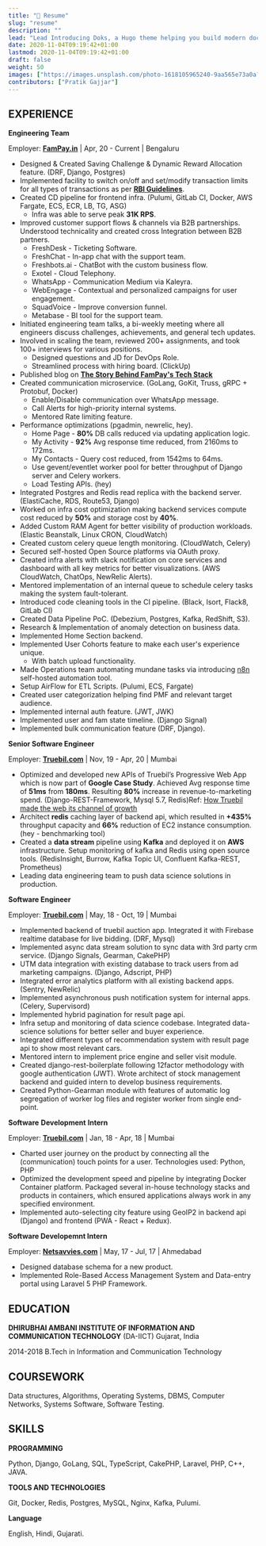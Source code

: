 ```yaml
---
title: "📝 Resume"
slug: "resume"
description: ""
lead: "Lead Introducing Doks, a Hugo theme helping you build modern documentation websites that are secure, fast, and SEO-ready — by default."
date: 2020-11-04T09:19:42+01:00
lastmod: 2020-11-04T09:19:42+01:00
draft: false
weight: 50
images: ["https://images.unsplash.com/photo-1618105965240-9aa565e73a0a?crop=entropy&cs=tinysrgb&fit=max&fm=jpg&ixid=MnwxMTc3M3wwfDF8YWxsfDd8fHx8fHwyfHwxNjE4MTYyNjIy&ixlib=rb-1.2.1&q=80&w=2000"]
contributors: ["Pratik Gajjar"]
---
```




## EXPERIENCE

**Engineering Team**

Employer: **[FamPay.in](https://fampay.in)** | Apr, 20 - Current | Bengaluru

* Designed & Created Saving Challenge & Dynamic Reward Allocation feature. (DRF, Django, Postgres)
* Implemented facility to switch on/off and set/modify transaction limits for all types of transactions as per **[RBI Guidelines](https://www.rbi.org.in/Scripts/NotificationUser.aspx?Id=11788&Mode=0)**.
* Created CD pipeline for frontend infra. (Pulumi, GitLab CI, Docker, AWS Fargate, ECS, ECR, LB, TG, ASG)
    * Infra was able to serve peak **31K RPS**.
* Improved customer support flows & channels via B2B partnerships. Understood technicality and created cross Integration between B2B partners.
    * FreshDesk - Ticketing Software.
    * FreshChat - In-app chat with the support team.
    * Freshbots.ai - ChatBot with the custom business flow.
    * Exotel - Cloud Telephony.
    * WhatsApp - Communication Medium via Kaleyra.
    * WebEngage - Contextual and personalized campaigns for user engagement.
    * SquadVoice - Improve conversion funnel.
    * Metabase - BI tool for the support team.
* Initiated engineering team talks, a bi-weekly meeting where all engineers discuss challenges, achievements, and general tech updates.
* Involved in scaling the team, reviewed 200+ assignments, and took 100+ interviews for various positions.
    * Designed questions and JD for DevOps Role.
    * Streamlined process with hiring board. (ClickUp)
* Published blog on **[The Story Behind FamPay's Tech Stack](https://fampay.in/blog/the-story-behind-fampays-tech-stack/)**
* Created communication microservice. (GoLang, GoKit, Truss, gRPC + Protobuf, Docker)
    * Enable/Disable communication over WhatsApp message.
    * Call Alerts for high-priority internal systems.
    * Mentored Rate limiting feature.
* Performance optimizations (pgadmin, newrelic, hey).
    * Home Page - **80%** DB calls reduced via updating application logic.
    * My Activity - **92%** Avg response time reduced, from 2160ms to 172ms.
    * My Contacts - Query cost reduced, from 1542ms to 64ms.
    * Use gevent/eventlet worker pool for better throughput of Django server and Celery workers.
    * Load Testing APIs. (hey)
* Integrated Postgres and Redis read replica with the backend server. (ElastiCache, RDS, Route53, Django)
* Worked on infra cost optimization making backend services compute cost reduced by **50%** and storage cost by **40%**.
* Added Custom RAM Agent for better visibility of production workloads. (Elastic Beanstalk, Linux CRON, CloudWatch)
* Created custom celery queue length monitoring. (CloudWatch, Celery)
* Secured self-hosted Open Source platforms via OAuth proxy.
* Created infra alerts with slack notification on core services and dashboard with all key metrics for better visualizations. (AWS CloudWatch, ChatOps, NewRelic Alerts).
* Mentored implementation of an internal queue to schedule celery tasks making the system fault-tolerant.
* Introduced code cleaning tools in the CI pipeline. (Black, Isort, Flack8, GitLab CI)
* Created Data Pipeline PoC. (Debezium, Postgres, Kafka, RedShift, S3).
* Research & Implementation of anomaly detection on business data.
* Implemented Home Section backend.
* Implemented User Cohorts feature to make each user's experience unique.
    * With batch upload functionality.
* Made Operations team automating mundane tasks via introducing [n8n](https://n8n.io/) self-hosted automation tool.
* Setup AirFlow for ETL Scripts. (Pulumi, ECS, Fargate)
* Created user categorization helping find PMF and relevant target audience.
* Implemented internal auth feature. (JWT, JWK)
* Implemented user and fam state timeline. (Django Signal)
* Implemented bulk communication feature (DRF, Django).


**Senior Software Engineer**

Employer: **[Truebil.com](https://truebil.com)** | Nov, 19 - Apr, 20 | Mumbai

* Optimized and developed new APIs of Truebil’s Progressive Web App which is now part of **Google Case Study**. Achieved Avg response time of **51ms** from **180ms**.  Resulting **80%** increase in revenue-to-marketing spend. (Django-REST-Framework, Mysql 5.7, Redis)Ref: [How Truebil made the web its channel of growth](https://web.dev/truebil-lite/)
* Architect **redis** caching layer of backend api, which resulted in **+435%** throughput capacity and **66%** reduction of EC2 instance consumption. (hey - benchmarking tool)
* Created a **data stream** pipeline using **Kafka** and deployed it on **AWS** infrastructure. Setup monitoring of kafka and Redis using open source tools. (RedisInsight, Burrow, Kafka Topic UI, Confluent Kafka-REST, Prometheus)
* Leading data engineering team to push data science solutions in production.

**Software Engineer**

Employer: **[Truebil.com](Truebil.com)** | May, 18 - Oct, 19 | Mumbai

* Implemented backend of truebil auction app. Integrated it with Firebase realtime database for live bidding. (DRF, Mysql)
* Implemented async data stream solution to sync data with 3rd party crm service. (Django Signals, Gearman, CakePHP)
* UTM data integration with existing database to track users from ad marketing campaigns. (Django, Adscript, PHP)
* Integrated error analytics platform with all existing backend apps. (Sentry, NewRelic)
* Implemented asynchronous push notification system for internal apps. (Celery, Supervisord)
* Implemented hybrid pagination for result page api.
* Infra setup and monitoring of data science codebase. Integrated data-science solutions for better seller and buyer experience.
* Integrated different types of recommendation system with result page api to show most relevant cars.
* Mentored intern to implement price engine and seller visit module.
* Created django-rest-boilerplate following 12factor methodology with google authentication (JWT).  Wrote architect of stock management backend and guided intern to develop business requirements.
* Created Python-Gearman module with features of automatic log segregation of worker log files and register worker from single end-point.

**Software**  **Development**  **Intern**

Employer: **[Truebil.com](Truebil.com)** | Jan, 18 - Apr, 18 | Mumbai

* Charted user journey on the product by connecting all the (communication) touch points for a user. Technologies used: Python, PHP
* Optimized the development speed and pipeline by integrating Docker Container platform. Packaged several in-house technology stacks and products in containers, which ensured applications always work in any specified environment.
* Implemented auto-selecting city feature using GeoIP2 in backend api (Django) and frontend (PWA - React + Redux).

**Software Developemnt Intern**

Employer: **[Netsavvies.com](https://netsavvies.com)** | May, 17 - Jul, 17 | Ahmedabad

* Designed database schema for a new product.
* Implemented Role-Based Access Management System and Data-entry portal using Laravel 5 PHP Framework.

## EDUCATION

**DHIRUBHAI AMBANI INSTITUTE OF INFORMATION AND COMMUNICATION TECHNOLOGY​**  (DA-IICT) Gujarat, India

2014-2018 B.Tech in Information and Communication Technology

## COURSEWORK

Data structures, Algorithms, Operating Systems, DBMS, Computer Networks, Systems Software, Software Testing.

## SKILLS

**PROGRAMMING** 

Python, Django, GoLang, SQL, TypeScript, CakePHP, Laravel, PHP, C++, JAVA.

**TOOLS AND TECHNOLOGIES** 

Git, Docker, Redis, Postgres, MySQL, Nginx, Kafka, Pulumi.

**Language**

English, Hindi, Gujarati.
